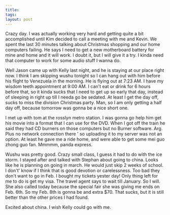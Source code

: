 ```yaml
---
title: 
tags: 
layout: post
---
```

Crazy day.  I was actually working very hard and getting quite a bit accomplished until Kim decided to call a meeting with me and Kevin.  We spent the last 30 minutes talking about Christmas shopping and our home computers failing.  He says I need to get a new motherboard battery for mine and home and it will work.  I doubt it, but I will give it a try.  I kinda need that computer to work for some audio stuff I wanna do.



Well Jason came up with Kelly last night, and he is staying at our place right now.  I think I am skipping wushu tonight so I can hang out with him before his flight to Venezuela in the morning.  He is flying out at 7:23 AM.  I have my wisdom teeth appointment at 9:00 AM.  I can't eat or drink for 6 hours before that, so it kinda sucks that I need to get up so early that day, instead of sleeping in right up till I needa go be sedated.  At least I get the day off, sucks to miss the division Christmas party.  Man, so I am only getting a half day off, because tomorrow was gonna be a nice short one.  



I met up with tom at the rosslyn metro station.  I was gonna go help him get his movie into a format that I can use for the DVD.  When I got off the train he said they had CD burners on those computers but no Burner software.  Arg.  Plus no network connection there ' so uploading it to my server was not an option. At least he gave me a ride home, and were able to get some mei guo zhong guo fan.  Mmmmm, panda express. 



Wushu was pretty good.  Crazy small class, I guess it had to do with the ice storm. I stayed after and talked with Stephan about going to china.  Looks like he is planning on going in march.  He would just skip 2 weeks of school.  I don't' know if I think that is good devotion or carelessness.  Too bad they don't want to go in Feb.  I bought my tickets yester day!  Only thing left for me to do is get my visa.  The travel agent says to wait till January.  So I will.  She also called today because the special fair she was giving me ends on Feb. 6th. So my Feb. 8th is gonna be and extra $70.  That sucks, but it is still better than the other prices I had found.



Excited about china.  I wish Kelly could go with me.


